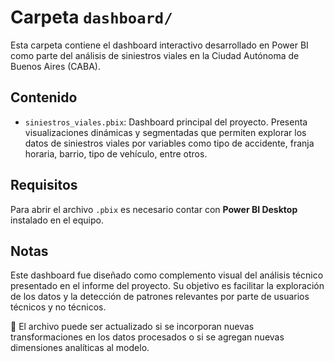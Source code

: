 # Carpeta `dashboard/`

Esta carpeta contiene el dashboard interactivo desarrollado en Power BI como parte del análisis de siniestros viales en la Ciudad Autónoma de Buenos Aires (CABA).

## Contenido

- `siniestros_viales.pbix`: Dashboard principal del proyecto. Presenta visualizaciones dinámicas y segmentadas que permiten explorar los datos de siniestros viales por variables como tipo de accidente, franja horaria, barrio, tipo de vehículo, entre otros.

## Requisitos

Para abrir el archivo `.pbix` es necesario contar con **Power BI Desktop** instalado en el equipo.

## Notas

Este dashboard fue diseñado como complemento visual del análisis técnico presentado en el informe del proyecto. Su objetivo es facilitar la exploración de los datos y la detección de patrones relevantes por parte de usuarios técnicos y no técnicos.

📌 El archivo puede ser actualizado si se incorporan nuevas transformaciones en los datos procesados o si se agregan nuevas dimensiones analíticas al modelo.
